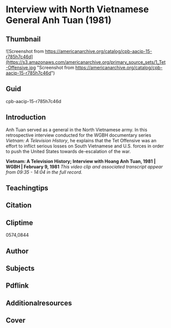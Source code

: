 # Interview with North Vietnamese General Anh Tuan (1981)

## Thumbnail

![Screenshot from https://americanarchive.org/catalog/cpb-aacip-15-r785h7c46d](https://s3.amazonaws.com/americanarchive.org/primary_source_sets/1_Tet-Offensive.jpg "Screenshot from https://americanarchive.org/catalog/cpb-aacip-15-r785h7c46d")


## Guid
cpb-aacip-15-r785h7c46d

## Introduction

Anh Tuan served as a general in the North Vietnamese army. In this retrospective interview conducted for the WGBH documentary series *Vietnam: A Television History*, he explains that the Tet Offensive was an effort to inflict serious losses on South Vietnamese and U.S. forces in order to push the United States towards de-escalation of the war.

<b>Vietnam: A Television History; Interview with Hoang Anh Tuan, 1981</b>
<b>| WGBH | February 9, 1981</b>
<i>This video clip and associated transcript appear from 09:35 - 14:04 in the full record.</i>

## Teachingtips

## Citation

## Cliptime

0574,0844

## Author
## Subjects
## Pdflink
## Additionalresources
## Cover

